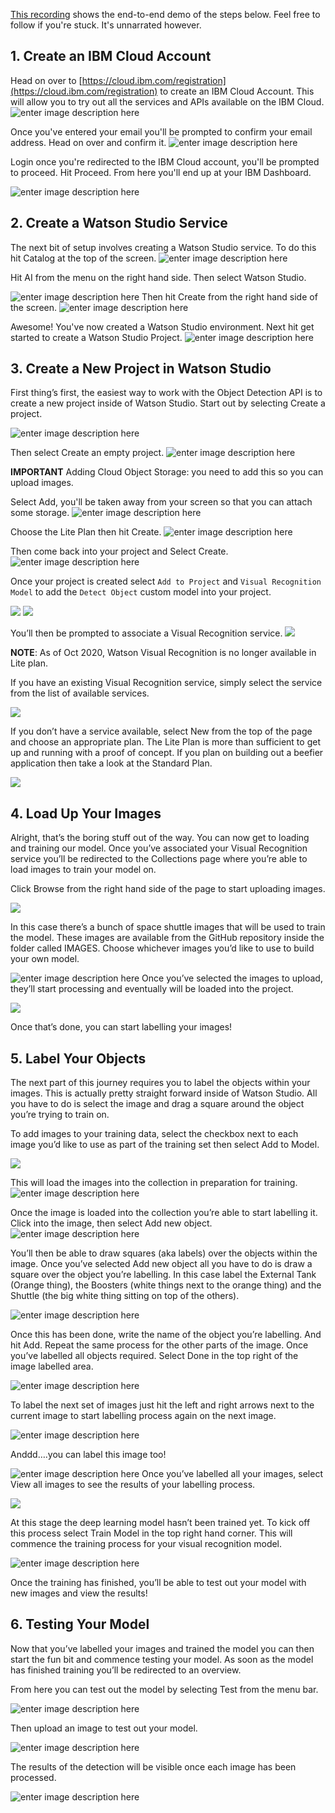 [This recording](https://youtu.be/1EqIesmX0jo) shows the end-to-end demo of the steps below. Feel free to follow if you're stuck. It's unnarrated however.

## 1. Create an IBM Cloud Account
Head on over to [https://cloud.ibm.com/registration](https://cloud.ibm.com/registration) to create an IBM Cloud Account.  This will allow you to try out all the services and APIs available on the IBM Cloud. 
![enter image description here](https://i.imgur.com/qd5dRP1.png)

Once you've entered your email you'll be prompted to confirm your email address. Head on over and confirm it. 
![enter image description here](https://i.imgur.com/kT9vZul.png)

Login once you're redirected to the IBM Cloud account, you'll be prompted to proceed. Hit Proceed. From here you'll end up at your IBM Dashboard. 

![enter image description here](https://i.imgur.com/c4qtn99.png)

## 2. Create a Watson Studio Service
The next bit of setup involves creating a Watson Studio service. To do this hit Catalog at the top of the screen. 
![enter image description here](https://i.imgur.com/hP81gYd.png)

Hit AI from the menu on the right hand side. Then select Watson Studio. 

![enter image description here](https://i.imgur.com/roDM6NQ.png)
Then hit Create from the right hand side of the screen.
![enter image description here](https://i.imgur.com/PGtjkBh.png)

Awesome! You've now created a Watson Studio environment. Next hit get started to create a Watson Studio Project. 
![enter image description here](https://i.imgur.com/BpCNvJH.png)

## 3. Create a New Project in Watson Studio
First thing’s first, the easiest way to work with the Object Detection API is to create a new project inside of Watson Studio. Start out by selecting Create a project.

![enter image description here](https://i.imgur.com/gxXOcsP.png)

Then select Create an empty project.
![enter image description here](https://i.imgur.com/R1RfZvB.png)

<b>IMPORTANT</b>
Adding Cloud Object Storage: you need to add this so you can upload images.

Select Add, you'll be taken away from your screen so that you can attach some storage.
![enter image description here](https://i.imgur.com/3dn5MdJ.png)

 Choose the Lite Plan then hit Create.
![enter image description here](https://i.imgur.com/9LM3j8d.png)

Then come back into your project and Select Create. 
![enter image description here](https://i.imgur.com/RHxqFAT.png)


Once your project is created select `Add to Project` and `Visual Recognition Model` to add the `Detect Object` custom model into your project.

![](https://i.imgur.com/L62X64q.png)
![](https://i.imgur.com/PfUKWjy.png)

You’ll then be prompted to associate a Visual Recognition service. ![](https://lh4.googleusercontent.com/5kVBTZxdx6ilcLbtY_2iNKsjiODgR2dQAPMpjEKpQzGZ4SREkpd5UY_mifVQz-b8RMfSMSmpEwyytPpqp1uM5s4UIZ2V3qPjYbEtaDM6dHalJPXDfjgJa22KYk_QyAlYigc12YSd)

**NOTE**: As of Oct 2020, Watson Visual Recognition is no longer available in Lite plan.

If you have an existing Visual Recognition service, simply select the service from the list of available services.

![](https://lh4.googleusercontent.com/owrDLRmyxL_q6F7STxnq7-brhYOrRAcglUqysuBOwwO5YGUMAx7jbmyNH7WXtIdJMTPyEWRQyFOvbUjCoYMbcNgwGyFKi-jNcclrsE4G2jsjExfKZQPbPiPWexwIpwemp_8ZzBJC)

If you don’t have a service available, select New from the top of the page and choose an appropriate plan. The Lite Plan is more than sufficient to get up and running with a proof of concept. If you plan on building out a beefier application then take a look at the Standard Plan.

![](https://lh5.googleusercontent.com/QYcLnk6M7t_saczsBLok552BwX5sst27U8rzkEor19XQgs7joxqOaL-B9dXi9VJk1o63FmygH2HUSHfrmj44V-0iGTCo-QL6ME3rX2p3MsM-zRTNiYXsl2cyyxnMzeSMh3nUWSOa)

  

## 4. Load Up Your Images

Alright, that’s the boring stuff out of the way. You can now get to loading and training our model. Once you’ve associated your Visual Recognition service you’ll be redirected to the Collections page where you’re able to load images to train your model on.

Click Browse from the right hand side of the page to start uploading images.

![](https://lh4.googleusercontent.com/QiER6lq02ZpB_rrQUdkLhaQ1FKaJZ5WTsU9H60XDXxjtBOJKkV6pDdLvCcI4ru9R1Lr1q0sPvlzeZM40L_FC4b_CQLKRdQqxP-xrBf_3Aal99fbgQwiXCUyuiE_6EPSG1_2CQwuP)

  

In this case there’s a bunch of space shuttle images that will be used to train the model. These images are available from the GitHub repository inside the folder called IMAGES. Choose whichever images you’d like to use to build your own model.

![enter image description here](https://i.imgur.com/JmeOg7v.png)
Once you’ve selected the images to upload, they’ll start processing and eventually will be loaded into the project.

![](https://lh5.googleusercontent.com/yTVh-uhiQtoR7WsGMczLKsymmRwCdvr8SJgXkbJVgi-r6U49llcOFgx5eyMNVKETQC7ZRrqIj1XWyppP1qb_TXdaa_etuRbRRl341FncDdOn5ToBOndL-Aprhbo_FcS4smmF8DQI)

Once that’s done, you can start labelling your images!

## 5. Label Your Objects

The next part of this journey requires you to label the objects within your images. This is actually pretty straight forward inside of Watson Studio. All you have to do is select the image and drag a square around the object you’re trying to train on.

To add images to your training data, select the checkbox next to each image you’d like to use as part of the training set then select Add to Model.


![](https://lh4.googleusercontent.com/OIx3tSXv5EM7VrPEixHQh0ig0ZPYYyz7syj72JsTnRtCHNcetnU-fvzp0OAFqvTf0gh5Ikm05ZAqiQCMovn8HIOEH6cuI90aMKBCgTszNWr1DfsMFXjESpQ-VWRydsANcGR2OBrF)

This will load the images into the collection in preparation for training.
![enter image description here](https://i.imgur.com/pllX8nQ.png)

Once the image is loaded into the collection you’re able to start labelling it. Click into the image, then select Add new object.
![enter image description here](https://i.imgur.com/azMu0Jr.png)


You’ll then be able to draw squares (aka labels) over the objects within the image. Once you’ve selected Add new object all you have to do is draw a square over the object you’re labelling.  In this case label the External Tank (Orange thing), the Boosters (white things next to the orange thing) and the Shuttle (the big white thing sitting on top of the others). 

![enter image description here](https://i.imgur.com/x3GnkQI.png)

Once this has been done, write the name of the object you’re labelling. And hit Add. Repeat the same process for the other parts of the image. Once you’ve labelled all objects required. Select Done in the top right of the image labelled area.

![enter image description here](https://i.imgur.com/cZZifJ3.png)

To label the next set of images just hit the left and right arrows next to the current image to start labelling process again on the next image.

![enter image description here](https://i.imgur.com/fZSwImj.png)

Anddd….you can label this image too!

![enter image description here](https://i.imgur.com/zK0aBFa.png)
Once you’ve labelled all your images, select View all images to see the results of your labelling process.

![](https://lh4.googleusercontent.com/k5_VEHr3f1M1cy-l3jWOgNJJeQZGVA0iOACKYjq25ndmrTTnU80xerAGkCej6t1KYZF50BwEHgLuqGMhZ31uZi_qWsQzsyUxiS_l2Byd8WoFIdH5aFz9jAbsAlrGaLbyNIDfnyOU)

At this stage the deep learning model hasn’t been trained yet. To kick off this process select Train Model in the top right hand corner. This will commence the training process for your visual recognition model.

![enter image description here](https://i.imgur.com/oiY1mjm.png)

Once the training has finished, you’ll be able to test out your model with new images and view the results!

## 6. Testing Your Model

Now that you’ve labelled your images and trained the model you can then start the fun bit and commence testing your model. As soon as the model has finished training you’ll be redirected to an overview.

From here you can test out the model by selecting Test from the menu bar.

![enter image description here](https://i.imgur.com/YfJWSDV.png)

 
Then upload an image to test out your model.

![enter image description here](https://i.imgur.com/1iegCgw.png)

The results of the detection will be visible once each image has been processed.

![enter image description here](https://i.imgur.com/QhYd5ft.png)
